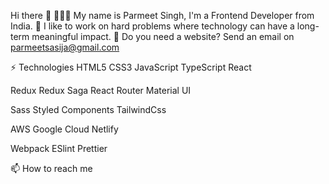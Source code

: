 Hi there 👋
🧑🏻‍💻 My name is Parmeet Singh, I'm a Frontend Developer from India.
🔭 I like to work on hard problems where technology can have a long-term meaningful impact.
📩 Do you need a website? Send an email on parmeetsasija@gmail.com


⚡️ Technologies
HTML5 CSS3 JavaScript TypeScript React

Redux Redux Saga React Router Material UI

Sass Styled Components TailwindCss

AWS Google Cloud Netlify

Webpack ESlint Prettier


📫 How to reach me
   
